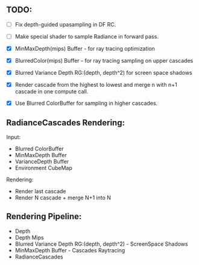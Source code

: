 TODO:
---
- [ ] Fix depth-guided upasampling in DF RC.
- [ ] Make special shader to sample Radiance in forward pass. 
- [x] MinMaxDepth(mips) Buffer - for ray tracing optimization
- [x] BlurredColor(mips) Buffer - for ray tracing sampling on upper cascades
- [x] Blurred Variance Depth RG:(depth, depth^2) for screen space shadows
- [x] Render cascade from the highest to lowest and merge n with n+1 cascade in one compute call.
- [x] Use Blurred ColorBuffer for sampling in higher cascades.


RadianceCascades Rendering:
---
Input:
- Blurred ColorBuffer
- MinMaxDepth Buffer
- VarianceDepth Buffer
- Environment CubeMap

Rendering:
- Render last cascade
- Render N cascade + merge N+1 into N

Rendering Pipeline:
---
- Depth
- Depth Mips
- Blurred Variance Depth RG:(depth, depth^2) - ScreenSpace Shadows
- MinMaxDepth Buffer - Cascades Raytracing
- RadianceCascades